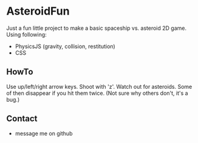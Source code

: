 # AsteroidFun
Just a fun little project to make a basic spaceship vs. asteroid 2D game.  Using following:
* PhysicsJS (gravity, collision, restitution)
* CSS

## HowTo
Use up/left/right arrow keys.  Shoot with 'z'.  Watch out for asteroids.  Some of then disappear if you hit them twice.  (Not sure why others don't, it's a bug.)

## Contact
* message me on github
